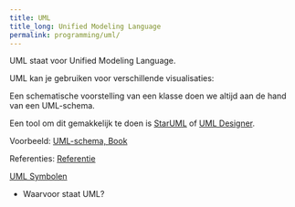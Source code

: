 ```yaml
---
title: UML
title_long: Unified Modeling Language
permalink: programming/uml/
---
```


UML staat voor Unified Modeling Language.

UML kan je gebruiken voor verschillende visualisaties:


Een schematische voorstelling van een klasse doen we altijd aan de hand van een UML-schema.


Een tool om dit gemakkelijk te doen is [StarUML](http://staruml.io) of [UML Designer](http://www.umldesigner.org).

Voorbeeld: [UML-schema, Book](https://i.stack.imgur.com/vCgMF.png)

Referenties:
[Referentie](https://www.tutorialspoint.com/uml)

[UML Symbolen](http://www.conceptdraw.com/How-To-Guide/picture/Design-elements-UML-class-diagrams.png)

- Waarvoor staat UML?